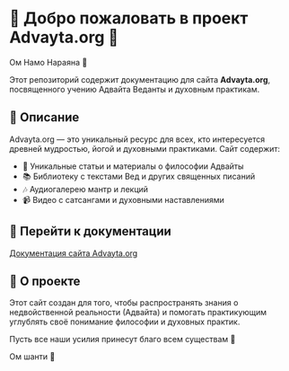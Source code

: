 # 🌟 Добро пожаловать в проект Advayta.org 🌟

Ом Намо Нараяна 🙏

Этот репозиторий содержит документацию для сайта **Advayta.org**, посвященного учению Адвайта Веданты и духовным практикам.

## 📜 Описание

Advayta.org — это уникальный ресурс для всех, кто интересуется древней мудростью, йогой и духовными практиками. Сайт содержит:
- 🌼 Уникальные статьи и материалы о философии Адвайты
- 📚 Библиотеку с текстами Вед и других священных писаний
- 🎶 Аудиогалерею мантр и лекций
- 📹 Видео с сатсангами и духовными наставлениями

## 🔗 Перейти к документации

[Документация сайта Advayta.org](https://devsanatkumara.github.io/DevSanatkumara/it/advayta_org/advayta.org.html)

## 🧘 О проекте

Этот сайт создан для того, чтобы распространять знания о недвойственной реальности (Адвайта) и помогать практикующим углублять своё понимание философии и духовных практик.

Пусть все наши усилия принесут благо всем существам 🙏

Ом шанти 🌸







